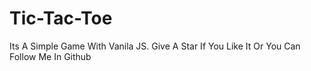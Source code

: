 # Tic-Tac-Toe
Its A Simple Game With Vanila JS. Give A Star If You Like It Or You Can Follow Me In Github
